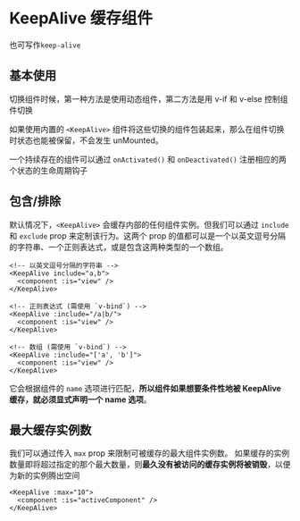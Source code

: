 # KeepAlive 缓存组件

也可写作`keep-alive`

## 基本使用

切换组件时候，第一种方法是使用动态组件，第二方法是用 v-if 和 v-else 控制组件切换

如果使用内置的 `<KeepAlive>` 组件将这些切换的组件包装起来，那么在组件切换时状态也能被保留，不会发生 unMounted。

一个持续存在的组件可以通过 `onActivated()` 和 `onDeactivated()` 注册相应的两个状态的生命周期钩子

## 包含/排除

默认情况下，`<KeepAlive>` 会缓存内部的任何组件实例。但我们可以通过 `include` 和 `exclude` prop 来定制该行为。这两个 prop 的值都可以是一个以英文逗号分隔的字符串、一个正则表达式，或是包含这两种类型的一个数组。

```vue
<!-- 以英文逗号分隔的字符串 -->
<KeepAlive include="a,b">
  <component :is="view" />
</KeepAlive>

<!-- 正则表达式 (需使用 `v-bind`) -->
<KeepAlive :include="/a|b/">
  <component :is="view" />
</KeepAlive>

<!-- 数组 (需使用 `v-bind`) -->
<KeepAlive :include="['a', 'b']">
  <component :is="view" />
</KeepAlive>
```

它会根据组件的 `name` 选项进行匹配，**所以组件如果想要条件性地被 KeepAlive 缓存，就必须显式声明一个 name 选项**。

## 最大缓存实例数

我们可以通过传入 `max` prop 来限制可被缓存的最大组件实例数。
如果缓存的实例数量即将超过指定的那个最大数量，则**最久没有被访问的缓存实例将被销毁**，以便为新的实例腾出空间

```vue
<KeepAlive :max="10">
  <component :is="activeComponent" />
</KeepAlive>
```
